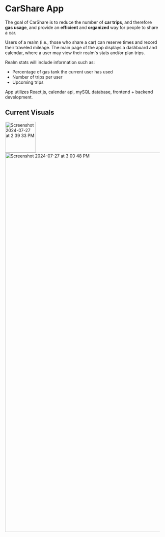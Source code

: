 # CarShare App

The goal of CarShare is to reduce the number of **car trips**, and therefore **gas usage**, and provide an **efficient** and **organized** way for people to share a car. 

Users of a realm (i.e., those who share a car) can reserve times and record their traveled mileage. The main page of the app displays a dashboard and calendar, where a user may view their realm's stats and/or plan trips. 

Realm stats will include information such as:
- Percentage of gas tank the current user has used
- Number of trips per user
- Upcoming trips

App utilizes React.js, calendar api, mySQL database, frontend + backend development.

## Current Visuals
<img width="100" alt="Screenshot 2024-07-27 at 2 39 33 PM" src="https://github.com/user-attachments/assets/9061598d-3fa6-45f3-8b95-f754d254375d">
<img width="1232" alt="Screenshot 2024-07-27 at 3 00 48 PM" src="https://github.com/user-attachments/assets/ccce31b5-c65a-46bb-855b-714beda928d1">
